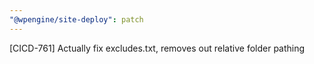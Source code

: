 ```yaml
---
"@wpengine/site-deploy": patch
---
```


[CICD-761] Actually fix excludes.txt, removes out relative folder pathing
